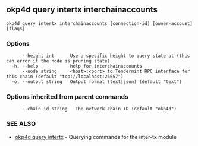 ## okp4d query intertx interchainaccounts



```
okp4d query intertx interchainaccounts [connection-id] [owner-account] [flags]
```

### Options

```
      --height int      Use a specific height to query state at (this can error if the node is pruning state)
  -h, --help            help for interchainaccounts
      --node string     <host>:<port> to Tendermint RPC interface for this chain (default "tcp://localhost:26657")
  -o, --output string   Output format (text|json) (default "text")
```

### Options inherited from parent commands

```
      --chain-id string   The network chain ID (default "okp4d")
```

### SEE ALSO

* [okp4d query intertx](okp4d_query_intertx.md)	 - Querying commands for the inter-tx module

